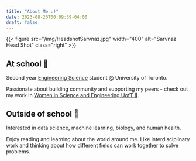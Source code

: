 ```yaml
---
title: "About Me :)"
date: 2023-08-26T00:09:39-04:00
draft: false
---
```

{{< figure src="/img/HeadshotSarvnaz.jpg" width="400" alt="Sarvnaz Head Shot" class="right" >}} 

## At school :school:
Second year [Engineering Science](https://engsci.utoronto.ca/program/what-is-engsci/) student @ University of Toronto.

Passionate about building community and supporting my peers - check out my work in [Women in Science and Engineering UofT ](https://wiseuoft.org/) 💜. 


## Outside of school :brain:
Interested in data science, machine learning, biology, and human health. 

Enjoy reading and learning about the world around me. Like interdisciplinary work and thinking about how different fields can work together to solve problems.
